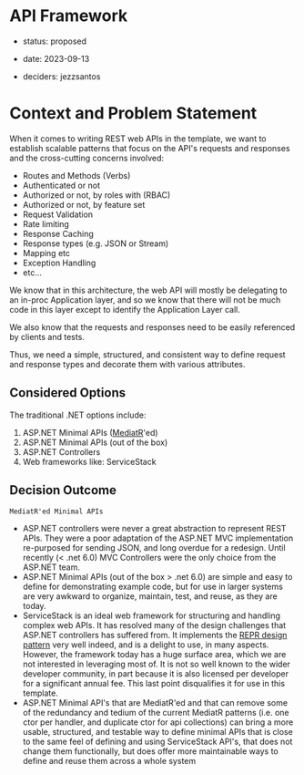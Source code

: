 # API Framework

* status: proposed

* date: 2023-09-13
* deciders: jezzsantos

# Context and Problem Statement

When it comes to writing REST web APIs in the template, we want to establish scalable patterns that focus on the API's requests and responses and the cross-cutting concerns involved:

* Routes and Methods (Verbs)
* Authenticated or not
* Authorized or not, by roles with (RBAC)
* Authorized or not, by feature set
* Request Validation
* Rate limiting
* Response Caching
* Response types (e.g. JSON or Stream)
* Mapping etc
* Exception Handling
* etc...

We know that in this architecture, the web API will mostly be delegating to an in-proc Application layer, and so we know that there will not be much code in this layer except to identify the Application Layer call.

We also know that the requests and responses need to be easily referenced by clients and tests.

Thus, we need a simple, structured, and consistent way to define request and response types and decorate them with various attributes.

## Considered Options

The traditional .NET options include:

1. ASP.NET Minimal APIs ([MediatR](https://github.com/jbogard/MediatR)'ed)
2. ASP.NET Minimal APIs (out of the box)
3. ASP.NET Controllers
4. Web frameworks like: ServiceStack

## Decision Outcome

`MediatR'ed Minimal APIs`

- ASP.NET controllers were never a great abstraction to represent REST APIs. They were a poor adaptation of the ASP.NET MVC implementation re-purposed for sending JSON, and long overdue for a redesign. Until recently (< .net 6.0) MVC Controllers were the only choice from the ASP.NET team.
- ASP.NET Minimal APIs (out of the box > .net 6.0) are simple and easy to define for demonstrating example code, but for use in larger systems are very awkward to organize, maintain, test, and reuse, as they are today.
- ServiceStack is an ideal web framework for structuring and handling complex web APIs. It has resolved many of the design challenges that ASP.NET controllers has suffered from. It implements the [REPR design pattern](https://deviq.com/design-patterns/repr-design-pattern) very well indeed, and is a delight to use, in many aspects. However, the framework today has a huge surface area, which we are not interested in leveraging most of. It is not so well known to the wider developer community, in part because it is also licensed per developer for a significant annual fee. This last point disqualifies it for use in this template.
- ASP.NET Minimal API's that are MediatR'ed and that can remove some of the redundancy and tedium of the current MediatR patterns (i.e. one ctor per handler, and duplicate ctor for api collections) can bring a more usable, structured, and testable way to define minimal APIs that is close to the same feel of defining and using ServiceStack API's, that does not change them functionally, but does offer more maintainable ways to define and reuse them across a whole system
